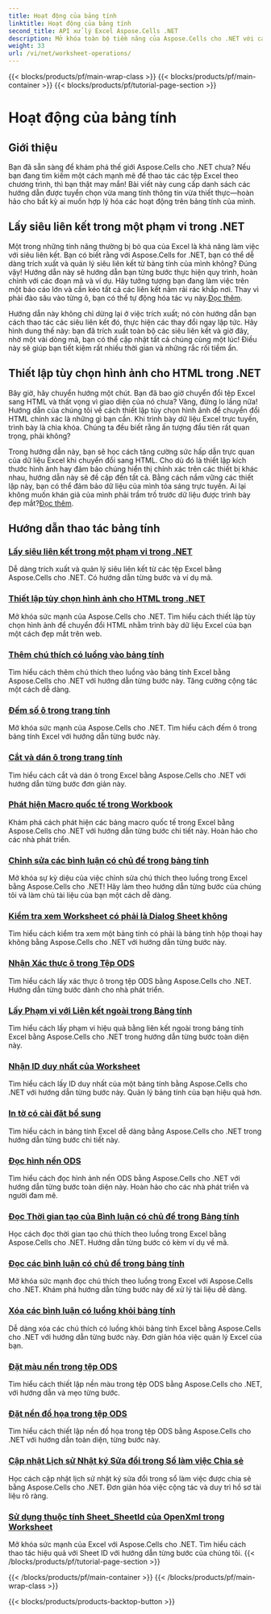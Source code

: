 ```yaml
---
title: Hoạt động của bảng tính
linktitle: Hoạt động của bảng tính
second_title: API xử lý Excel Aspose.Cells .NET
description: Mở khóa toàn bộ tiềm năng của Aspose.Cells cho .NET với các hướng dẫn thực tế bao gồm các thao tác trên bảng tính và cải thiện các tệp Excel của bạn.
weight: 33
url: /vi/net/worksheet-operations/
---
```


{{< blocks/products/pf/main-wrap-class >}}
{{< blocks/products/pf/main-container >}}
{{< blocks/products/pf/tutorial-page-section >}}

# Hoạt động của bảng tính

## Giới thiệu

Bạn đã sẵn sàng để khám phá thế giới Aspose.Cells cho .NET chưa? Nếu bạn đang tìm kiếm một cách mạnh mẽ để thao tác các tệp Excel theo chương trình, thì bạn thật may mắn! Bài viết này cung cấp danh sách các hướng dẫn được tuyển chọn vừa mang tính thông tin vừa thiết thực—hoàn hảo cho bất kỳ ai muốn hợp lý hóa các hoạt động trên bảng tính của mình.

## Lấy siêu liên kết trong một phạm vi trong .NET

 Một trong những tính năng thường bị bỏ qua của Excel là khả năng làm việc với siêu liên kết. Bạn có biết rằng với Aspose.Cells for .NET, bạn có thể dễ dàng trích xuất và quản lý siêu liên kết từ bảng tính của mình không? Đúng vậy! Hướng dẫn này sẽ hướng dẫn bạn từng bước thực hiện quy trình, hoàn chỉnh với các đoạn mã và ví dụ. Hãy tưởng tượng bạn đang làm việc trên một báo cáo lớn và cần kéo tất cả các liên kết nằm rải rác khắp nơi. Thay vì phải đào sâu vào từng ô, bạn có thể tự động hóa tác vụ này.[Đọc thêm](./get-hyperlinks-in-a-range/).

Hướng dẫn này không chỉ dừng lại ở việc trích xuất; nó còn hướng dẫn bạn cách thao tác các siêu liên kết đó, thực hiện các thay đổi ngay lập tức. Hãy hình dung thế này: bạn đã trích xuất toàn bộ các siêu liên kết và giờ đây, nhờ một vài dòng mã, bạn có thể cập nhật tất cả chúng cùng một lúc! Điều này sẽ giúp bạn tiết kiệm rất nhiều thời gian và những rắc rối tiềm ẩn.

## Thiết lập tùy chọn hình ảnh cho HTML trong .NET

Bây giờ, hãy chuyển hướng một chút. Bạn đã bao giờ chuyển đổi tệp Excel sang HTML và thất vọng vì giao diện của nó chưa? Vâng, đừng lo lắng nữa! Hướng dẫn của chúng tôi về cách thiết lập tùy chọn hình ảnh để chuyển đổi HTML chính xác là những gì bạn cần. Khi trình bày dữ liệu Excel trực tuyến, trình bày là chìa khóa. Chúng ta đều biết rằng ấn tượng đầu tiên rất quan trọng, phải không?

Trong hướng dẫn này, bạn sẽ học cách tăng cường sức hấp dẫn trực quan của dữ liệu Excel khi chuyển đổi sang HTML. Cho dù đó là thiết lập kích thước hình ảnh hay đảm bảo chúng hiển thị chính xác trên các thiết bị khác nhau, hướng dẫn này sẽ đề cập đến tất cả. Bằng cách nắm vững các thiết lập này, bạn có thể đảm bảo dữ liệu của mình tỏa sáng trực tuyến. Ai lại không muốn khán giả của mình phải trầm trồ trước dữ liệu được trình bày đẹp mắt?[Đọc thêm](./setting-image-preferences-for-html/).

## Hướng dẫn thao tác bảng tính
### [Lấy siêu liên kết trong một phạm vi trong .NET](./get-hyperlinks-in-a-range/)
Dễ dàng trích xuất và quản lý siêu liên kết từ các tệp Excel bằng Aspose.Cells cho .NET. Có hướng dẫn từng bước và ví dụ mã.
### [Thiết lập tùy chọn hình ảnh cho HTML trong .NET](./setting-image-preferences-for-html/)
Mở khóa sức mạnh của Aspose.Cells cho .NET. Tìm hiểu cách thiết lập tùy chọn hình ảnh để chuyển đổi HTML nhằm trình bày dữ liệu Excel của bạn một cách đẹp mắt trên web.
### [Thêm chú thích có luồng vào bảng tính](./add-threaded-comments/)
Tìm hiểu cách thêm chú thích theo luồng vào bảng tính Excel bằng Aspose.Cells cho .NET với hướng dẫn từng bước này. Tăng cường cộng tác một cách dễ dàng.
### [Đếm số ô trong trang tính](./count-cells/)
Mở khóa sức mạnh của Aspose.Cells cho .NET. Tìm hiểu cách đếm ô trong bảng tính Excel với hướng dẫn từng bước này.
### [Cắt và dán ô trong trang tính](./cut-and-paste-cells/)
Tìm hiểu cách cắt và dán ô trong Excel bằng Aspose.Cells cho .NET với hướng dẫn từng bước đơn giản này.
### [Phát hiện Macro quốc tế trong Workbook](./detect-international-macro-sheet/)
Khám phá cách phát hiện các bảng macro quốc tế trong Excel bằng Aspose.Cells cho .NET với hướng dẫn từng bước chi tiết này. Hoàn hảo cho các nhà phát triển.
### [Chỉnh sửa các bình luận có chủ đề trong bảng tính](./edit-threaded-comments/)
Mở khóa sự kỳ diệu của việc chỉnh sửa chú thích theo luồng trong Excel bằng Aspose.Cells cho .NET! Hãy làm theo hướng dẫn từng bước của chúng tôi và làm chủ tài liệu của bạn một cách dễ dàng.
### [Kiểm tra xem Worksheet có phải là Dialog Sheet không](./check-dialog-sheet/)
Tìm hiểu cách kiểm tra xem một bảng tính có phải là bảng tính hộp thoại hay không bằng Aspose.Cells cho .NET với hướng dẫn từng bước này.
### [Nhận Xác thực ô trong Tệp ODS](./get-cell-validation-ods/)
Tìm hiểu cách lấy xác thực ô trong tệp ODS bằng Aspose.Cells cho .NET. Hướng dẫn từng bước dành cho nhà phát triển.
### [Lấy Phạm vi với Liên kết ngoài trong Bảng tính](./get-range-with-external-links/)
Tìm hiểu cách lấy phạm vi hiệu quả bằng liên kết ngoài trong bảng tính Excel bằng Aspose.Cells cho .NET trong hướng dẫn từng bước toàn diện này.
### [Nhận ID duy nhất của Worksheet](./get-worksheet-id/)
Tìm hiểu cách lấy ID duy nhất của một bảng tính bằng Aspose.Cells cho .NET với hướng dẫn từng bước này. Quản lý bảng tính của bạn hiệu quả hơn.
### [In tờ có cài đặt bổ sung](./print-sheet-with-settings/)
Tìm hiểu cách in bảng tính Excel dễ dàng bằng Aspose.Cells cho .NET trong hướng dẫn từng bước chi tiết này.
### [Đọc hình nền ODS](./read-ods-background/)
Tìm hiểu cách đọc hình ảnh nền ODS bằng Aspose.Cells cho .NET với hướng dẫn từng bước toàn diện này. Hoàn hảo cho các nhà phát triển và người đam mê.
### [Đọc Thời gian tạo của Bình luận có chủ đề trong Bảng tính](./read-threaded-comment-created-time/)
Học cách đọc thời gian tạo chú thích theo luồng trong Excel bằng Aspose.Cells cho .NET. Hướng dẫn từng bước có kèm ví dụ về mã.
### [Đọc các bình luận có chủ đề trong bảng tính](./read-threaded-comments/)
Mở khóa sức mạnh đọc chú thích theo luồng trong Excel với Aspose.Cells cho .NET. Khám phá hướng dẫn từng bước này để xử lý tài liệu dễ dàng.
### [Xóa các bình luận có luồng khỏi bảng tính](./remove-threaded-comments/)
Dễ dàng xóa các chú thích có luồng khỏi bảng tính Excel bằng Aspose.Cells cho .NET với hướng dẫn từng bước này. Đơn giản hóa việc quản lý Excel của bạn.
### [Đặt màu nền trong tệp ODS](./set-ods-colored-background/)
Tìm hiểu cách thiết lập nền màu trong tệp ODS bằng Aspose.Cells cho .NET, với hướng dẫn và mẹo từng bước.
### [Đặt nền đồ họa trong tệp ODS](./set-ods-graphic-background/)
Tìm hiểu cách thiết lập nền đồ họa trong tệp ODS bằng Aspose.Cells cho .NET với hướng dẫn toàn diện, từng bước này.
### [Cập nhật Lịch sử Nhật ký Sửa đổi trong Sổ làm việc Chia sẻ](./update-revision-log-history/)
Học cách cập nhật lịch sử nhật ký sửa đổi trong sổ làm việc được chia sẻ bằng Aspose.Cells cho .NET. Đơn giản hóa việc cộng tác và duy trì hồ sơ tài liệu rõ ràng.
### [Sử dụng thuộc tính Sheet_SheetId của OpenXml trong Worksheet](./utilize-sheet-sheetid-property/)
Mở khóa sức mạnh của Excel với Aspose.Cells cho .NET. Tìm hiểu cách thao tác hiệu quả với Sheet ID với hướng dẫn từng bước của chúng tôi.
{{< /blocks/products/pf/tutorial-page-section >}}

{{< /blocks/products/pf/main-container >}}
{{< /blocks/products/pf/main-wrap-class >}}

{{< blocks/products/products-backtop-button >}}
